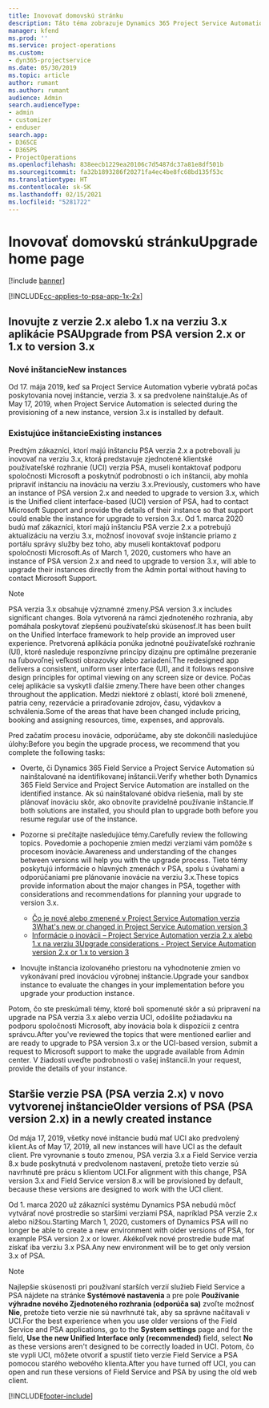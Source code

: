 ```yaml
---
title: Inovovať domovskú stránku
description: Táto téma zobrazuje Dynamics 365 Project Service Automation, kde nájdete dôležité informácie o nových a zmenených funkciách a procese inovácie na najnovšiu verziu.
manager: kfend
ms.prod: ''
ms.service: project-operations
ms.custom:
- dyn365-projectservice
ms.date: 05/30/2019
ms.topic: article
author: rumant
ms.author: rumant
audience: Admin
search.audienceType:
- admin
- customizer
- enduser
search.app:
- D365CE
- D365PS
- ProjectOperations
ms.openlocfilehash: 838eecb1229ea20106c7d5487dc37a81e8df501b
ms.sourcegitcommit: fa32b1893286f20271fa4ec4be8fc68bd135f53c
ms.translationtype: HT
ms.contentlocale: sk-SK
ms.lasthandoff: 02/15/2021
ms.locfileid: "5281722"
---
```

# <a name="upgrade-home-page"></a><span data-ttu-id="a36d8-103">Inovovať domovskú stránku</span><span class="sxs-lookup"><span data-stu-id="a36d8-103">Upgrade home page</span></span>

[!include [banner](../includes/psa-now-project-operations.md)]

[!INCLUDE[cc-applies-to-psa-app-1x-2x](../includes/cc-applies-to-psa-app-1x-2x.md)]

## <a name="upgrade-from-psa-version-2x-or-1x-to-version-3x"></a><span data-ttu-id="a36d8-104">Inovujte z verzie 2.x alebo 1.x na verziu 3.x aplikácie PSA</span><span class="sxs-lookup"><span data-stu-id="a36d8-104">Upgrade from PSA version 2.x or 1.x to version 3.x</span></span>

### <a name="new-instances"></a><span data-ttu-id="a36d8-105">Nové inštancie</span><span class="sxs-lookup"><span data-stu-id="a36d8-105">New instances</span></span>

<span data-ttu-id="a36d8-106">Od 17. mája 2019, keď sa Project Service Automation vyberie vybratá počas poskytovania novej inštancie, verzia 3. x sa predvolene nainštaluje.</span><span class="sxs-lookup"><span data-stu-id="a36d8-106">As of May 17, 2019, when Project Service Automation is selected during the provisioning of a new instance, version 3.x is installed by default.</span></span>

### <a name="existing-instances"></a><span data-ttu-id="a36d8-107">Existujúce inštancie</span><span class="sxs-lookup"><span data-stu-id="a36d8-107">Existing instances</span></span>

<span data-ttu-id="a36d8-108">Predtým zákazníci, ktorí majú inštanciu PSA verzia 2.x a potrebovali ju inovovať na verziu 3.x, ktorá predstavuje zjednotené klientské používateľské rozhranie (UCI) verzia PSA, museli kontaktovať podporu spoločnosti Microsoft a poskytnúť podrobnosti o ich inštancii, aby mohla pripraviť inštanciu na inováciu na verziu 3.x.</span><span class="sxs-lookup"><span data-stu-id="a36d8-108">Previously, customers who have an instance of PSA version 2.x and needed to upgrade to version 3.x, which is the Unified client interface-based (UCI) version of PSA, had to contact Microsoft Support and provide the details of their instance so that support could enable the instance for upgrade to version 3.x.</span></span> <span data-ttu-id="a36d8-109">Od 1. marca 2020 budú mať zákazníci, ktorí majú inštanciu PSA verzie 2.x a potrebujú aktualizáciu na verziu 3.x, možnosť inovovať svoje inštancie priamo z portálu správy služby bez toho, aby museli kontaktovať podporu spoločnosti Microsoft.</span><span class="sxs-lookup"><span data-stu-id="a36d8-109">As of March 1, 2020, customers who have an instance of PSA version 2.x and need to upgrade to version 3.x, will able to upgrade their instances directly from the Admin portal without having to contact Microsoft Support.</span></span>  

> [!NOTE]
> <span data-ttu-id="a36d8-110">PSA verzia 3.x obsahuje významné zmeny.</span><span class="sxs-lookup"><span data-stu-id="a36d8-110">PSA version 3.x includes significant changes.</span></span> <span data-ttu-id="a36d8-111">Bola vytvorená na rámci zjednoteného rozhrania, aby pomáhala poskytovať zlepšenú používateľskú skúsenosť.</span><span class="sxs-lookup"><span data-stu-id="a36d8-111">It has been built on the Unified Interface framework to help provide an improved user experience.</span></span> <span data-ttu-id="a36d8-112">Pretvorená aplikácia ponúka jednotné používateľské rozhranie (UI), ktoré nasleduje responzívne princípy dizajnu pre optimálne prezeranie na ľubovoľnej veľkosti obrazovky alebo zariadení.</span><span class="sxs-lookup"><span data-stu-id="a36d8-112">The redesigned app delivers a consistent, uniform user interface (UI), and it follows responsive design principles for optimal viewing on any screen size or device.</span></span> <span data-ttu-id="a36d8-113">Počas celej aplikácie sa vyskytli ďalšie zmeny.</span><span class="sxs-lookup"><span data-stu-id="a36d8-113">There have been other changes throughout the application.</span></span> <span data-ttu-id="a36d8-114">Medzi niektoré z oblastí, ktoré boli zmenené, patria ceny, rezervácie a priraďovanie zdrojov, času, výdavkov a schválenia.</span><span class="sxs-lookup"><span data-stu-id="a36d8-114">Some of the areas that have been changed include pricing, booking and assigning resources, time, expenses, and approvals.</span></span>

<span data-ttu-id="a36d8-115">Pred začatím procesu inovácie, odporúčame, aby ste dokončili nasledujúce úlohy:</span><span class="sxs-lookup"><span data-stu-id="a36d8-115">Before you begin the upgrade process, we recommend that you complete the following tasks:</span></span>

- <span data-ttu-id="a36d8-116">Overte, či Dynamics 365 Field Service a Project Service Automation sú nainštalované na identifikovanej inštancii.</span><span class="sxs-lookup"><span data-stu-id="a36d8-116">Verify whether both Dynamics 365 Field Service and Project Service Automation are installed on the identified instance.</span></span> <span data-ttu-id="a36d8-117">Ak sú nainštalované obidva riešenia, mali by ste plánovať inováciu skôr, ako obnovíte pravidelné používanie inštancie.</span><span class="sxs-lookup"><span data-stu-id="a36d8-117">If both solutions are installed, you should plan to upgrade both before you resume regular use of the instance.</span></span>
- <span data-ttu-id="a36d8-118">Pozorne si prečítajte nasledujúce témy.</span><span class="sxs-lookup"><span data-stu-id="a36d8-118">Carefully review the following topics.</span></span> <span data-ttu-id="a36d8-119">Povedomie a pochopenie zmien medzi verziami vám pomôže s procesom inovácie.</span><span class="sxs-lookup"><span data-stu-id="a36d8-119">Awareness and understanding of the changes between versions will help you with the upgrade process.</span></span> <span data-ttu-id="a36d8-120">Tieto témy poskytujú informácie o hlavných zmenách v PSA, spolu s úvahami a odporúčaniami pre plánovanie inovácie na verziu 3.x.</span><span class="sxs-lookup"><span data-stu-id="a36d8-120">These topics provide information about the major changes in PSA, together with considerations and recommendations for planning your upgrade to version 3.x.</span></span>

    - [<span data-ttu-id="a36d8-121">Čo je nové alebo zmenené v Project Service Automation verzia 3</span><span class="sxs-lookup"><span data-stu-id="a36d8-121">What's new or changed in Project Service Automation version 3</span></span>](whats-new-changed-v3.md)
    - [<span data-ttu-id="a36d8-122">Informácie o inovácii – Project Service Automation verzia 2.x alebo 1.x na verziu 3</span><span class="sxs-lookup"><span data-stu-id="a36d8-122">Upgrade considerations - Project Service Automation version 2.x or 1.x to version 3</span></span>](upgrade-v3.md)

- <span data-ttu-id="a36d8-123">Inovujte inštancia izolovaného priestoru na vyhodnotenie zmien vo vykonávaní pred inováciou výrobnej inštancie.</span><span class="sxs-lookup"><span data-stu-id="a36d8-123">Upgrade your sandbox instance to evaluate the changes in your implementation before you upgrade your production instance.</span></span>

<span data-ttu-id="a36d8-124">Potom, čo ste preskúmali témy, ktoré boli spomenuté skôr a sú pripravení na upgrade na PSA verzia 3.x alebo verzia UCI, odošlite požiadavku na podporu spoločnosti Microsoft, aby inovácia bola k dispozícii z centra správcu.</span><span class="sxs-lookup"><span data-stu-id="a36d8-124">After you've reviewed the topics that were mentioned earlier and are ready to upgrade to PSA version 3.x or the UCI-based version, submit a request to Microsoft support to make the upgrade available from Admin center.</span></span> <span data-ttu-id="a36d8-125">V žiadosti uveďte podrobnosti o vašej inštancii.</span><span class="sxs-lookup"><span data-stu-id="a36d8-125">In your request, provide the details of your instance.</span></span>

## <a name="older-versions-of-psa-psa-version-2x-in-a-newly-created-instance"></a><span data-ttu-id="a36d8-126">Staršie verzie PSA (PSA verzia 2.x) v novo vytvorenej inštancie</span><span class="sxs-lookup"><span data-stu-id="a36d8-126">Older versions of PSA (PSA version 2.x) in a newly created instance</span></span>

<span data-ttu-id="a36d8-127">Od mája 17, 2019, všetky nové inštancie budú mať UCI ako predvolený klient.</span><span class="sxs-lookup"><span data-stu-id="a36d8-127">As of May 17, 2019, all new instances will have UCI as the default client.</span></span> <span data-ttu-id="a36d8-128">Pre vyrovnanie s touto zmenou, PSA verzia 3.x a Field Service verzia 8.x bude poskytnutá v predvolenom nastavení, pretože tieto verzie sú navrhnuté pre prácu s klientom UCI.</span><span class="sxs-lookup"><span data-stu-id="a36d8-128">For alignment with this change, PSA version 3.x and Field Service version 8.x will be provisioned by default, because these versions are designed to work with the UCI client.</span></span>

<span data-ttu-id="a36d8-129">Od 1. marca 2020 už zákazníci systému Dynamics PSA nebudú môcť vytvárať nové prostredie so staršími verziami PSA, napríklad PSA verzie 2.x alebo nižšou.</span><span class="sxs-lookup"><span data-stu-id="a36d8-129">Starting March 1, 2020, customers of Dynamics PSA will no longer be able to create a new environment with older versions of PSA, for example PSA version 2.x or lower.</span></span> <span data-ttu-id="a36d8-130">Akékoľvek nové prostredie bude mať získať iba verziu 3.x PSA.</span><span class="sxs-lookup"><span data-stu-id="a36d8-130">Any new environment will be to get only version 3.x of PSA.</span></span>

> [!NOTE]
> <span data-ttu-id="a36d8-131">Najlepšie skúsenosti pri používaní starších verzií služieb Field Service a PSA nájdete na stránke **Systémové nastavenia** a pre pole **Používanie výhradne nového Zjednoteného rozhrania (odporúča sa)** zvoľte možnosť **Nie**, pretože tieto verzie nie sú navrhnuté tak, aby sa správne načítavali v UCI.</span><span class="sxs-lookup"><span data-stu-id="a36d8-131">For the best experience when you use older versions of the Field Service and PSA applications, go to the **System settings** page and for the field, **Use the new Unified Interface only (recommended)** field, select **No** as these versions aren't designed to be correctly loaded in UCI.</span></span> <span data-ttu-id="a36d8-132">Potom, čo ste vypli UCI, môžete otvoriť a spustiť tieto verzie Field Service a PSA pomocou starého webového klienta.</span><span class="sxs-lookup"><span data-stu-id="a36d8-132">After you have turned off UCI, you can open and run these versions of Field Service and PSA by using the old web client.</span></span> 


[!INCLUDE[footer-include](../includes/footer-banner.md)]